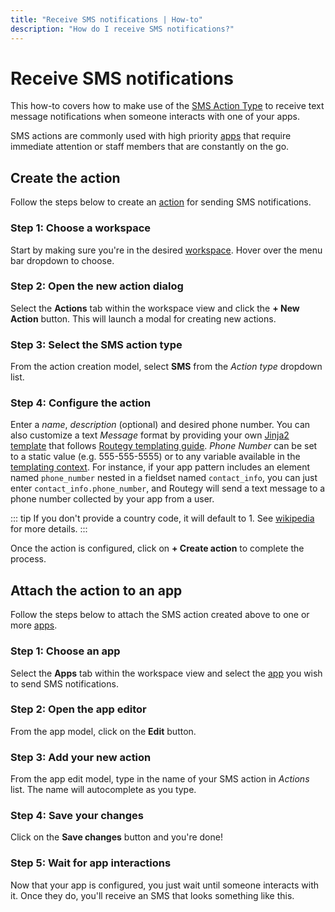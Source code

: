 ```yaml
---
title: "Receive SMS notifications | How-to"
description: "How do I receive SMS notifications?"
---
```


# Receive SMS notifications

This how-to covers how to make use of the [SMS Action Type](/reference/action-types/sms/) to receive text message notifications when someone interacts with one of your apps.

SMS actions are commonly used with high priority [apps](/reference/apps/) that require immediate attention or staff members that are constantly on the go.

## Create the action

Follow the steps below to create an [action](/reference/actions/) for sending SMS notifications.

### Step 1: Choose a workspace

Start by making sure you're in the desired [workspace](/reference/workspaces/). Hover over the menu bar dropdown to choose.


<CaptionedImage
  src="/images/navigation/choose-workspace-dropdown.png"
  alt="An expanded dropdown containing a list of available workspaces in the Routegy admin app"
  width="90%"
/>

### Step 2: Open the new action dialog

Select the **Actions** tab within the workspace view and click the **+ New Action** button. This will launch a modal for creating new actions.

<CaptionedImage
  src="/images/how-tos/create-new-action.png"
  alt="Highlighting the actions tab and 'New action' button within the Routegy admin app"
  width="90%"
/>

### Step 3: Select the SMS action type

From the action creation model, select **SMS** from the _Action type_ dropdown list.

<CaptionedImage
  src="/images/modals/office-create-action-sms.png"
  alt="An expanded dropdown containing a list of available action types with 'SMS' highlighted in the Routegy admin app"
  width="70%"
/>

### Step 4: Configure the action

Enter a _name_, _description_ (optional) and desired phone number. You can also customize a text _Message_ format by providing your own [Jinja2 template](https://jinja.palletsprojects.com/en/3.0.x/) that follows [Routegy templating guide](/reference/templating). _Phone Number_ can be set to a static value (e.g. 555-555-5555) or to any variable available in the [templating context](/reference/templating.html#values). For instance, if your app pattern includes an element named `phone_number` nested in a fieldset named `contact_info`, you can just enter `contact_info.phone_number`, and Routegy will send a text message to a phone number collected by your app from a user.


::: tip
If you don't provide a country code, it will default to 1. See [wikipedia](https://en.wikipedia.org/wiki/List_of_country_calling_codes) for more details.
:::

Once the action is configured, click on **+ Create action** to complete the process.

<CaptionedImage
  src="/images/modals/office-create-action-sms-filled.png"
  alt="The completed SMS action in the 'New action' dialog with the 'Create action' button highlighted in the Routegy admin app"
  width="70%"
/>

## Attach the action to an app

Follow the steps below to attach the SMS action created above to one or more [apps](/reference/apps/).

### Step 1: Choose an app

Select the **Apps** tab within the workspace view and select the [app](/reference/apps/) you wish to send SMS notifications.

<CaptionedImage
  src="/images/how-tos/edit-app.png"
  alt="Highlighting the Apps tab and selection of a 'Coffee machine' app within the Routegy admin app"
  width="90%"
/>

### Step 2: Open the app editor

From the app model, click on the **Edit** button.

<CaptionedImage
  src="/images/modals/personal-office-coffee-machine-edit-app.png"
  alt="A 'Coffee machine' app in the app editor with the Edit button highlighted in the Routegy admin app"
  width="70%"
/>

### Step 3: Add your new action

From the app edit model, type in the name of your SMS action in _Actions_ list. The name will autocomplete as you type.

<CaptionedImage
  src="/images/modals/personal-office-coffee-machine-edit-app-actions-sms.png"
  alt="The SMS action being added to a 'Coffee machine' app using the app editor in the Routegy admin app"
  width="70%"
/>

### Step 4: Save your changes

Click on the **Save changes** button and you're done!

<CaptionedImage
  src="/images/modals/personal-office-coffee-machine-edit-app-actions-sms-save.png"
  alt="Highlighting the 'Save changes' button in the app editor in the Routegy admin app"
  width="70%"
/>

### Step 5: Wait for app interactions

Now that your app is configured, you just wait until someone interacts with it. Once they do, you'll receive an SMS that looks something like this.

<CaptionedImage
  src="/images/actions/personal-office-coffee-machine-sms.png"
  alt="An SMS created by an interaction with a Routegy app named 'Coffee machine' using the SMS action and associated template defined earlier in this tutorial"
  width="90%"
/>

